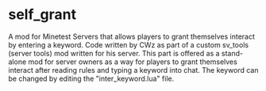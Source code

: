 # self_grant
A mod for Minetest Servers that allows players to grant themselves interact by entering a keyword.
Code written by CWz as part of a custom sv_tools (server tools) mod written for his server.
This part is offered as a stand-alone mod for server owners as a way for players to grant themselves
interact after reading rules and typing a keyword into chat. The keyword can be changed by editing the 
"inter_keyword.lua" file.
